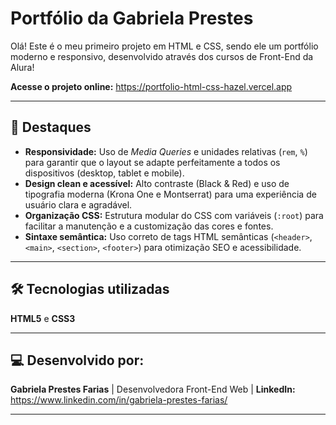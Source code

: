 # Portfólio da Gabriela Prestes

Olá! Este é o meu primeiro projeto em HTML e CSS, sendo ele um portfólio moderno e responsivo, desenvolvido através dos cursos de Front-End da Alura!


**Acesse o projeto online:** https://portfolio-html-css-hazel.vercel.app

---

## 🎯 Destaques

* **Responsividade:** Uso de *Media Queries* e unidades relativas (`rem`, `%`) para garantir que o layout se adapte perfeitamente a todos os dispositivos (desktop, tablet e mobile).
* **Design clean e acessível:** Alto contraste (Black & Red) e uso de tipografia moderna (Krona One e Montserrat) para uma experiência de usuário clara e agradável.
* **Organização CSS:** Estrutura modular do CSS com variáveis (`:root`) para facilitar a manutenção e a customização das cores e fontes.
* **Sintaxe semântica:** Uso correto de tags HTML semânticas (`<header>`, `<main>`, `<section>`, `<footer>`) para otimização SEO e acessibilidade.

---

## 🛠️ Tecnologias utilizadas

**HTML5** e **CSS3**

---

## 💻 Desenvolvido por:

**Gabriela Prestes Farias**
| Desenvolvedora Front-End Web |
**LinkedIn:** https://www.linkedin.com/in/gabriela-prestes-farias/

---
